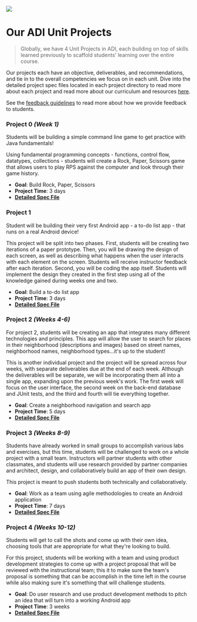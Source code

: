 ![](https://ga-dash.s3.amazonaws.com/production/assets/logo-9f88ae6c9c3871690e33280fcf557f33.png)

# Our ADI Unit Projects

> Globally, we have 4 Unit Projects in ADI, each building on top of skills learned previously to scaffold students' learning over the entire course.

Our projects each have an objective, deliverables, and recommendations, and tie in to the overall competencies we focus on in each unit. Dive into the detailed project spec files located in each project directory to read more about each project and read more about our curriculum and resources [here](../../resources).

See the [feedback guidelines](../../resources/guidelines/project-feedback.md) to read more about how we provide feedback to students.

### **Project 0** *(Week 1)*

Students will be building a simple command line game to get practice with Java fundamentals!

Using fundamental programming concepts - functions, control flow, datatypes, collections - students will create a Rock, Paper, Scissors game that allows users to play RPS against the computer and look through their game history.

- **Goal**: Build Rock, Paper, Scissors
- **Project Time**: 3 days
- **[Detailed Spec File](project-00)**


### **Project 1**

Student will be building their very first Android app - a to-do list app - that runs on a real Android device!

This project will be split into two phases. First, students will be creating two iterations of a paper prototype. Then, you will be drawing the design of each screen, as well as describing what happens when the user interacts with each element on the screen. Students will receive instructor feedback after each iteration.  Second, you will be coding the app itself. Students will implement the design they created in the first step using all of the knowledge gained during weeks one and two.

- **Goal**: Build a to-do list app
- **Project Time**: 3 days
- **[Detailed Spec File](project-01)**


### **Project 2** *(Weeks 4-6)*

For project 2, students will be creating an app that integrates many different technologies and principles. This app will allow the user to search for places in their neighborhood (descriptions and images) based on street names, neighborhood names, neighborhood types...it's up to the student!

This is another individual project and the project will be spread across four weeks, with separate deliverables due at the end of each week. Although the deliverables will be separate, we will be incorporating them all into a single app, expanding upon the previous week's work. The first week will focus on the user interface, the second week on the back-end database and JUnit tests, and the third and fourth will tie everything together.

- **Goal**: Create a neighborhood navigation and search app
- **Project Time**: 5 days
- **[Detailed Spec File](project-02)**


### **Project 3** *(Weeks 8-9)*

Students have already worked in small groups to accomplish various labs and exercises, but this time, students will be challenged to work on a whole project with a small team.  Instructors will partner students with other classmates, and students will use research provided by partner companies and architect, design, and collaboratively build an app of their own design.

This project is meant to push students both technically and collaboratively.

- **Goal**: Work as a team using agile methodologies to create an Android application
- **Project Time**: 7 days
- **[Detailed Spec File](project-03)**


### **Project 4** *(Weeks 10-12)*

Students will get to call the shots and come up with their own idea, choosing tools that are appropriate for what they're looking to build.

For this project, students will be working with a team and using product development strategies to come up with a project proposal that will be reviewed with the instructional team; this it to make sure the team's proposal is something that can be accomplish in the time left in the course while also making sure it's something that will challenge students.

- **Goal**: Do user research and use product development methods to pitch an idea that will turn into a working Android app
- **Project Time**: 3 weeks
- **[Detailed Spec File](project-04)**
